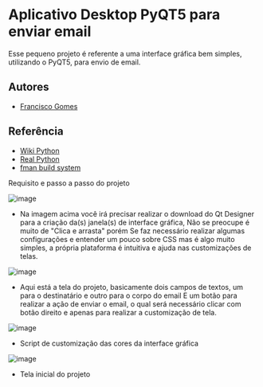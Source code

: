 
# Aplicativo Desktop PyQT5 para enviar email

Esse pequeno projeto é referente a uma interface gráfica bem simples, utilizando o PyQT5, para envio de email.



## Autores

- [Francisco Gomes](https://www.linkedin.com/in/fgsj-developer/)


## Referência

 - [Wiki Python](https://wiki.python.org/moin/PyQt#:~:text=PyQt%20is%20one%20of%20the%20most%20popular%20Python,provides%20bindings%20for%20Qt%204%20and%20Qt%205.)
 - [Real Python](https://realpython.com/python-pyqt-gui-calculator/)
 - [fman build system](https://build-system.fman.io/qt-designer-download)

Requisito e passo a passo do projeto

![image](https://github.com/user-attachments/assets/4770a5be-aa38-4e07-8dc3-d0aab1518559)
- Na imagem acima você irá precisar realizar o download do Qt Designer para a criação da(s) janela(s) de interface gráfica, Não se preocupe é muito de "Clica e arrasta" porém 
Se faz necessário realizar algumas configurações e entender um pouco sobre CSS mas é algo muito simples, a própria plataforma é intuitiva e ajuda nas customizações de telas.

![image](https://github.com/user-attachments/assets/e62c8c91-63e2-438a-83a2-22ec3029b9a2)
- Aqui está a tela do projeto, basicamente dois campos de textos, um para o destinatário e outro para o corpo do email
E um botão para realizar a ação de enviar o email, o qual será necessário clicar com botão direito e apenas para realizar a customização de tela.

![image](https://github.com/user-attachments/assets/a717c200-ac75-4a44-ac22-aa2d5f041881)
- Script de customização das cores da interface gráfica 

![image](https://github.com/user-attachments/assets/93668125-c31a-4912-b9fb-a5e6980ccfd3)
- Tela inicial do projeto
